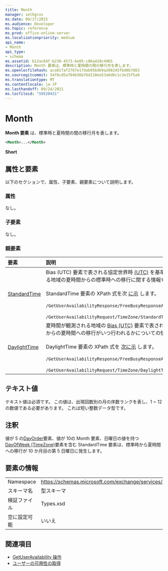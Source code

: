 ```yaml
---
title: Month
manager: sethgros
ms.date: 09/17/2015
ms.audience: Developer
ms.topic: reference
ms.prod: office-online-server
ms.localizationpriority: medium
api_name:
- Month
api_type:
- schema
ms.assetid: b12ac64f-b230-4573-be05-c86a428c4965
description: Month 要素は、標準時と夏時間の間の移行月を表します。
ms.openlocfilehash: aca81faf2767e17dab956db9a208245fbd0b7d83
ms.sourcegitcommit: 54f6cd5a704b36b76d110ee53a6d6c1c3e15f5a9
ms.translationtype: MT
ms.contentlocale: ja-JP
ms.lasthandoff: 09/24/2021
ms.locfileid: "59520431"
---
```

# <a name="month"></a>Month

**Month 要素** は、標準時と夏時間の間の移行月を表します。 
  
```xml
<Month>...</Month>
```

 **Short**
## <a name="attributes-and-elements"></a>属性と要素

以下のセクションで、属性、子要素、親要素について説明します。
  
### <a name="attributes"></a>属性

なし。
  
### <a name="child-elements"></a>子要素

なし。
  
### <a name="parent-elements"></a>親要素

|**要素**|**説明**|
|:-----|:-----|
|[StandardTime](standardtime.md) <br/> | Bias (UTC) 要素で表される協定世界時 [(UTC)](bias-utc.md) を基準にした時刻からのオフセットを表します。 この要素には、夏時間が観測される地域の夏時間からの標準時への移行に関する情報も含みます。 <br/> <br/>  StandardTime 要素の XPath 式を次 [に示](standardtime.md) します。 <br/> <br/>  `/GetUserAvailabilityResponse/FreeBusyResponseArray/FreeBusyResponse/FreeBusyView/WorkingHours/TimeZone/StandardTime` <br/><br/>  `/GetUserAvailabilityRequest/TimeZone/StandardTime` <br/> |
|[DaylightTime](daylighttime.md) <br/> | 夏時間が観測される地域の [Bias (UTC)](bias-utc.md) 要素で表される UTC からの相対時間からのオフセットを表します。 この要素には、標準時からの夏時間への移行がいつ行われるかについての情報も含みます。  <br/><br/>  DaylightTime 要素の XPath 式を [次に示](daylighttime.md) します。  <br/> <br/> `/GetUserAvailabilityResponse/FreeBusyResponseArray/FreeBusyResponse/FreeBusyView/WorkingHours/TimeZone/DaylightTime` <br/><br/>  `/GetUserAvailabilityRequest/TimeZone/DaylightTime` <br/> |
   
## <a name="text-value"></a>テキスト値

テキスト値は必須です。 この値は、出現回数別の月の序数ランクを表し、1 ~ 12 の数値である必要があります。 これは短い整数データ型です。
  
## <a name="remarks"></a>注釈

値が 5 の[DayOrder](dayorder.md)要素、値が 10の Month 要素、日曜日の値を持つ[DayOfWeek (TimeZone)](dayofweek-timezone.md)要素を含む StandardTime 要素は、標準時から夏時間への移行が 10 か月目の第 5 日曜日に発生します。 [](standardtime.md) 
  
## <a name="element-information"></a>要素の情報

|||
|:-----|:-----|
|Namespace  <br/> |https://schemas.microsoft.com/exchange/services/2006/types  <br/> |
|スキーマ名  <br/> |型スキーマ  <br/> |
|検証ファイル  <br/> |Types.xsd  <br/> |
|空に設定可能  <br/> |いいえ  <br/> |
   
## <a name="see-also"></a>関連項目

- [GetUserAvailability 操作](getuseravailability-operation.md)
- [ユーザーの可用性の取得](https://msdn.microsoft.com/library/d4133fcb-9b0f-4e6b-aadf-a389da83516a%28Office.15%29.aspx)

